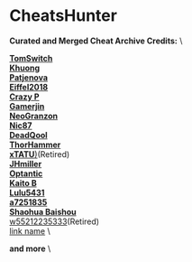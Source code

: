 # CheatsHunter
**Curated and Merged Cheat Archive Credits:** \


[**TomSwitch**](https://github.com/tomvita/MyNXCheats/tree/main) \
[**Khuong**](https://github.com/bad1dea/NXCheats/tree/main) \
[**Patjenova**]() \
[**Eiffel2018**](https://www.example.com) \
[**Crazy P**](https://www.example.com) \
[**Gamerjin**](https://www.example.com) \
[**NeoGranzon**](https://www.example.com) \
[**Nic87**](https://www.example.com) \
[**DeadQool**](https://www.example.com) \
[**ThorHammer**](https://www.example.com) \
[**xTATU**)]()(Retired) \
[**JHmiller**](https://www.example.com) \
[**Optantic**](https://www.example.com) \
[**Kaito B**](https://www.example.com) \
[**Lulu5431**](https://www.example.com) \
[**a7251835**](https://www.example.com) \
[**Shaohua Baishou**](https://www.example.com) \
[w55212235333](https://www.example.com)(Retired) \
[link name](https://www.example.com) \

**and more** \

